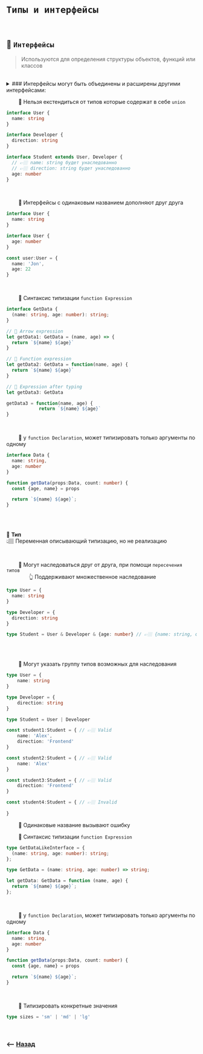 # `Типы и интерфейсы`

<br>

## 🚩 `Интерфейсы` 
>Используются для определения структуры объектов, функций или классов

<br>

<details>
<summary>### Интерфейсы могут быть объединены и расширены другими интерфейсами:</summary>

🔵 Могут быть расширены через `extends`

```typescript
interface User {
  name: string
}

interface Developer {
  direction: string
}

interface Student extends User, Developer {
  // 👉🏼 name: string будет унаследованно  
  // 👉🏼 direction: string будет унаследованно  
  age: number
}
```
🔵 Могут быть объединены в тип путем использования оператора `&` (пересечение)

```typescript
interface X {
    commonProp: string;
    uniqueX: number;
}

interface Y {
    commonProp: string;
    uniqueY: boolean;
}

type XY = X & Y;
```


</details>

&emsp;&emsp; 🛑 Нельзя екстендиться от типов которые содержат в себе `union`
```typescript
interface User {
  name: string
}

interface Developer {
  direction: string
}

interface Student extends User, Developer {
  // 👉🏼 name: string будет унаследованно  
  // 👉🏼 direction: string будет унаследованно  
  age: number
}
```

<br>

&emsp;&emsp; 🔹 Интерфейсы с одинаковым названием дополняют друг друга
```typescript
interface User {
  name: string
}

interface User {
  age: number
}

const user:User = {
  name: 'Jon',
  age: 22
}
```

<br>

&emsp;&emsp; 🔹 Синтаксис типизации `function Expression`     
```typescript
interface GetData {
  (name: string, age: number): string;
}

// 🎯 Arrow expression
let getData1: GetData = (name, age) => {
  return `${name} ${age}`
}

// 🎯 Function expression
let getData2: GetData = function(name, age) {
  return `${name} ${age}`
}

// 🎯 Expression after typing 
let getData3: GetData

getData3 = function(name, age) {
            return `${name} ${age}`
}
``` 

<br>

&emsp;&emsp; 🔹 у `function Declaration`, может типизировать только аргументы по одному    
```typescript
interface Data {
  name: string,
  age: number
}

function getData(props:Data, count: number) {
  const {age, name} = props

  return `${name} ${age}`;
}
```

<br><br>

💠 **Тип**   
👆🏽 Переменная описывающий типизацию, но не реализацию

<br>

&emsp;&emsp; 🔹 Могут наследоваться друг от друга, при помощи `пересечения типов`  
&emsp;&emsp;&emsp;&emsp; 👆 Поддерживают множественное наследование            
```typescript
type User = {
  name: string
}

type Developer = {
  direction: string
}

type Student = User & Developer & {age: number} // 👉🏼 {name: string, direction: string, age:number}
```

<br>

<br>

&emsp;&emsp; 🔹 Могут указать группу типов возможных для наследования
```typescript
type User = {
    name: string
}

type Developer = {
    direction: string
}

type Student = User | Developer

const student1:Student = { // 👉🏼 Valid
    name: 'Alex',
    direction: 'Frontend'
}

const student2:Student = { // 👉🏼 Valid
    name: 'Alex'
}

const student3:Student = { // 👉🏼 Valid
    direction: 'Frontend'
}

const student4:Student = { // 👉🏼 Invalid
    
}
```

&emsp;&emsp; 🔹 Одинаковые название вызывают ошибку      

&emsp;&emsp; 🔹 Синтаксис типизации `function Expression`
```typescript
type GetDataLikeInterface = {
  (name: string, age: number): string;
};

type GetData = (name: string, age: number) => string;

let getData: GetData = function (name, age) {
  return `${name} ${age}`;
};
```      

<br>

&emsp;&emsp; 🔹 у `function Declaration`, может типизировать только аргументы по одному    
```typescript
interface Data {
  name: string,
  age: number
}

function getData(props:Data, count: number) {
  const {age, name} = props

  return `${name} ${age}`;
}
```

<br>

&emsp;&emsp; 🔹 Типизировать конкретные значения
```typescript
type sizes = 'sm' | 'md' | 'lg'
```

<br>

### ⟵ **<a href="../../readme.md">Назад</a>**
